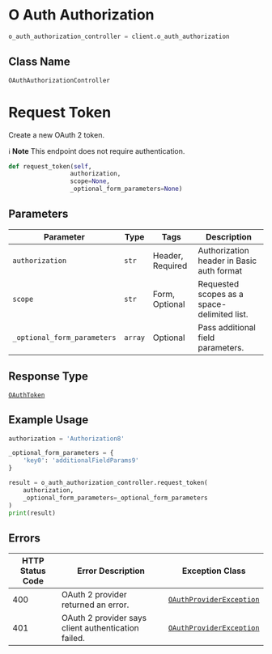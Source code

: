 # O Auth Authorization

```python
o_auth_authorization_controller = client.o_auth_authorization
```

## Class Name

`OAuthAuthorizationController`


# Request Token

Create a new OAuth 2 token.

:information_source: **Note** This endpoint does not require authentication.

```python
def request_token(self,
                 authorization,
                 scope=None,
                 _optional_form_parameters=None)
```

## Parameters

| Parameter | Type | Tags | Description |
|  --- | --- | --- | --- |
| `authorization` | `str` | Header, Required | Authorization header in Basic auth format |
| `scope` | `str` | Form, Optional | Requested scopes as a space-delimited list. |
| `_optional_form_parameters` | `array` | Optional | Pass additional field parameters. |

## Response Type

[`OAuthToken`](../../doc/models/o-auth-token.md)

## Example Usage

```python
authorization = 'Authorization8'

_optional_form_parameters = {
    'key0': 'additionalFieldParams9'
}

result = o_auth_authorization_controller.request_token(
    authorization,
    _optional_form_parameters=_optional_form_parameters
)
print(result)
```

## Errors

| HTTP Status Code | Error Description | Exception Class |
|  --- | --- | --- |
| 400 | OAuth 2 provider returned an error. | [`OAuthProviderException`](../../doc/models/o-auth-provider-exception.md) |
| 401 | OAuth 2 provider says client authentication failed. | [`OAuthProviderException`](../../doc/models/o-auth-provider-exception.md) |

